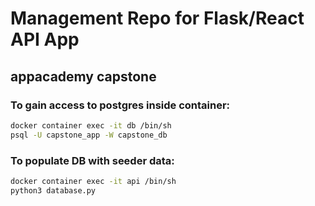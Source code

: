 # Management Repo for Flask/React API App
## appacademy capstone


### To gain access to postgres inside container:
```bash
docker container exec -it db /bin/sh
psql -U capstone_app -W capstone_db
```
### To populate DB with seeder data:
```bash
docker container exec -it api /bin/sh
python3 database.py
```
